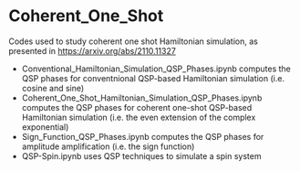 # Coherent_One_Shot
Codes used to study coherent one shot Hamiltonian simulation, as presented in https://arxiv.org/abs/2110.11327

* Conventional_Hamiltonian_Simulation_QSP_Phases.ipynb computes the QSP phases for conventnional QSP-based Hamiltonian simulation (i.e. cosine and sine) <br />
* Coherent_One_Shot_Hamiltonian_Simulation_QSP_Phases.ipynb computes the QSP phases for coherent one-shot QSP-based Hamiltonian simulation (i.e. the even extension of the complex exponential) <br />
* Sign_Function_QSP_Phases.ipynb computes the QSP phases for amplitude amplification (i.e. the sign function) <br />
* QSP-Spin.ipynb uses QSP techniques to simulate a spin system <br />
